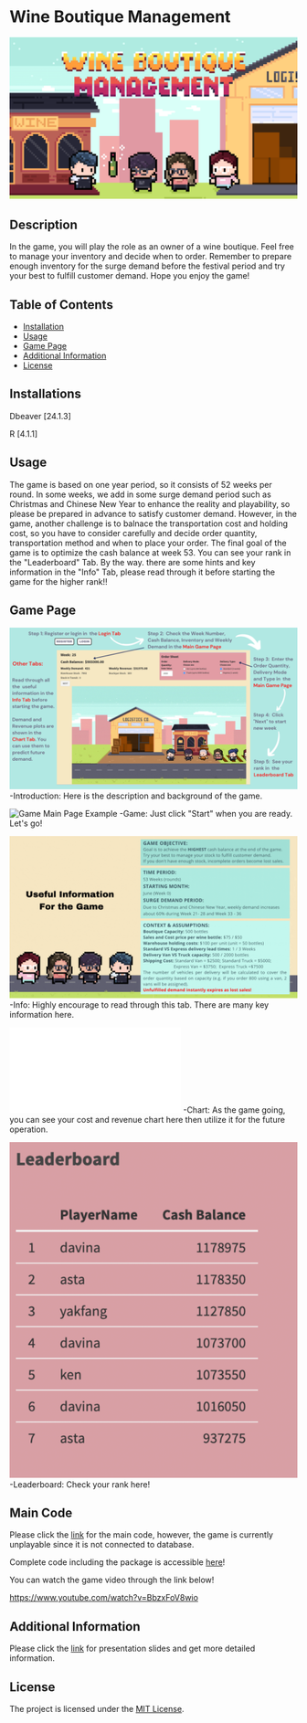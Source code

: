 # Wine Boutique Management

![Logo](Thumbnail.png)

## Description

In the game, you will play the role as an owner of a wine boutique. Feel free to manage your inventory and decide when to order. Remember to prepare enough inventory for the surge demand before the festival period and try your best to fulfill customer demand. 
Hope you enjoy the game!


## Table of Contents

- [Installation](#installation)
- [Usage](#usage)
- [Game Page](#game-page)
- [Additional Information](#Additional-Information)
- [License](#license)


## Installations
Dbeaver [24.1.3]

R [4.1.1]

## Usage

The game is based on one year period, so it consists of 52 weeks per round. In some weeks, we add in some surge demand period such as Christmas and Chinese New Year to enhance the reality and playability, so please be prepared in advance to satisfy customer demand. However, in the game, another challenge is to balnace the transportation cost and holding cost, so you have to consider carefully and decide order quantity, transportation method and when to place your order. The final goal of the game is to optimize the cash balance at week 53. You can see your rank in the "Leaderboard" Tab. By the way. there are some hints and key information in the "Info" Tab, please read through it before starting the game for the higher rank!!

## Game Page

![Introduction Page](login.png)
-Introduction: Here is the description and background of the game. 

![Game Main Page Example](gamepage.jpg)
-Game: Just click "Start" when you are ready. Let's go!  

![Information Page](info.gif)
-Info: Highly encourage to read through this tab. There are many key information here.  

![Chart Page Example](chart.pdf)
-Chart: As the game going, you can see your cost and revenue chart here then utilize it for the future operation.

![Leaderboard Page Example](Leaderboard.png)
-Leaderboard: Check your rank here!  

## Main Code
Please click the [link](maincode.R) for the main code, however, the game is currently unplayable since it is not connected to database.

Complete code including the package is accessible [here](codes.zip)!

You can watch the game video through the link below!

https://www.youtube.com/watch?v=BbzxFoV8wio

## Additional Information
Please click the [link](Presentation.pdf) for presentation slides and get more detailed information. 


## License

The project is licensed under the [MIT License](LICENSE).

